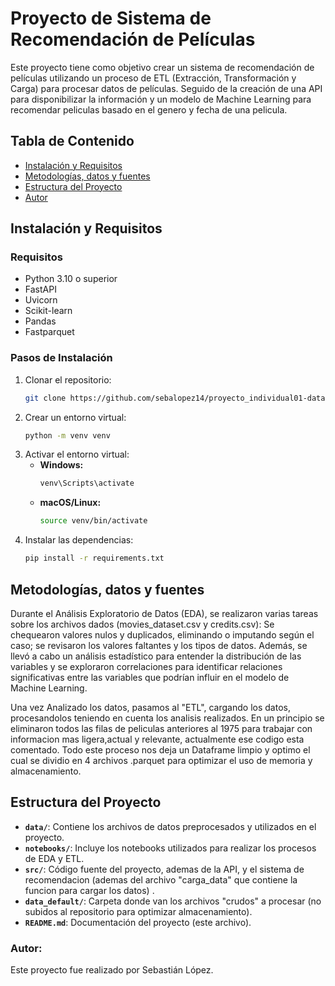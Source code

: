 # Proyecto de Sistema de Recomendación de Películas

Este proyecto tiene como objetivo crear un sistema de recomendación de películas utilizando un proceso de ETL (Extracción, Transformación y Carga) para procesar datos de películas.
Seguido de la creación de una API para disponibilizar la información y un modelo de Machine Learning para recomendar peliculas basado en el genero y fecha de una pelicula.

## Tabla de Contenido
- [Instalación y Requisitos](#instalación-y-requisitos)
- [Metodologías, datos y fuentes](#metodología,datos-y-fuentes)
- [Estructura del Proyecto](#estructura-del-proyecto)
- [Autor](#Autor)

## Instalación y Requisitos

### Requisitos
- Python 3.10 o superior
- FastAPI
- Uvicorn
- Scikit-learn
- Pandas
- Fastparquet

### Pasos de Instalación

1. Clonar el repositorio:
   ```bash
   git clone https://github.com/sebalopez14/proyecto_individual01-dataft24.git
   ```
2. Crear un entorno virtual:
   ```bash
   python -m venv venv
   ```
3. Activar el entorno virtual:
   - **Windows:** 
     ```bash
     venv\Scripts\activate
     ```
   - **macOS/Linux:** 
     ```bash
     source venv/bin/activate
     ```
4. Instalar las dependencias:
   ```bash
   pip install -r requirements.txt
   ```

## Metodologías, datos y fuentes
Durante el Análisis Exploratorio de Datos (EDA), se realizaron varias tareas sobre los archivos dados (movies_dataset.csv y credits.csv): 
Se chequearon valores nulos y duplicados, eliminando o imputando según el caso; se revisaron los valores faltantes y los tipos de datos. Además, se llevó a cabo un análisis estadístico para entender la distribución de las variables y se exploraron correlaciones para identificar relaciones significativas entre las variables que podrían influir en el modelo de Machine Learning.


Una vez Analizado los datos, pasamos al "ETL", cargando los datos, procesandolos teniendo en cuenta los analisis realizados. En un principio se eliminaron todos las filas de peliculas anteriores al 1975 para trabajar con informacion mas ligera,actual y relevante, actualmente ese codigo esta comentado. 
Todo este proceso nos deja un Dataframe limpio y optimo el cual se dividio en 4 archivos .parquet para optimizar el uso de memoria y almacenamiento.

## Estructura del Proyecto

- **`data/`**: Contiene los archivos de datos preprocesados y utilizados en el proyecto.
- **`notebooks/`**: Incluye los notebooks utilizados para realizar los procesos de EDA y ETL.
- **`src/`**: Código fuente del proyecto, ademas de la API, y el sistema de recomendacion (ademas del archivo "carga_data" que contiene la funcion para cargar los datos) .
- **`data_default/`**: Carpeta donde van los archivos "crudos" a procesar (no subidos al repositorio para optimizar almacenamiento).
- **`README.md`**: Documentación del proyecto (este archivo).

### Autor:
Este proyecto fue realizado por Sebastián López.
